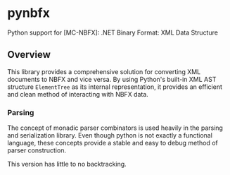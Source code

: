 # pynbfx
Python support for [MC-NBFX]: .NET Binary Format: XML Data Structure




## Overview 

This library provides a comprehensive solution for converting XML documents to NBFX and vice versa. By using Python's built-in XML AST structure `ElementTree` as its internal representation, it provides an efficient and clean method of interacting with NBFX data.

### Parsing

The concept of monadic parser combinators is used heavily in the parsing and serialization library.  Even though python is not exactly a functional language, these concepts provide a stable and easy to debug method of parser construction.

This version has little to no backtracking.

